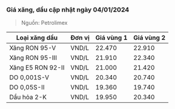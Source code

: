 
### Giá xăng, dầu cập nhật ngày 04/01/2024
> Nguồn: Petrolimex

| Loại xăng dầu     | Đơn vị | Giá vùng 1 | Giá vùng 2 |
|-------------------|--------|------------|------------|
| Xăng RON 95-V     | VND/L  |     22.470 |     22.910 |
| Xăng RON 95-III   | VND/L  |     21.910 |     22.340 |
| Xăng E5 RON 92-II | VND/L  |     21.000 |     21.420 |
| DO 0,001S-V       | VND/L  |     20.340 |     20.740 |
| DO 0,05S-II       | VND/L  |     19.360 |     19.740 |
| Dầu hỏa 2-K       | VND/L  |     19.950 |     20.340 |
